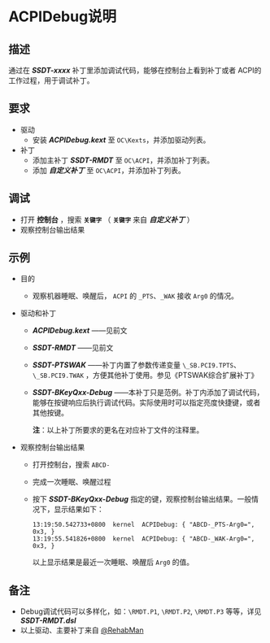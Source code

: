 # ACPIDebug说明

## 描述

通过在 ***SSDT-xxxx*** 补丁里添加调试代码，能够在控制台上看到补丁或者 ACPI的工作过程，用于调试补丁。

## 要求

- 驱动
  - 安装 ***ACPIDebug.kext*** 至 `OC\Kexts`，并添加驱动列表。
- 补丁
  - 添加主补丁 ***SSDT-RMDT*** 至 `OC\ACPI`，并添加补丁列表。
  - 添加 ***自定义补丁*** 至 `OC\ACPI`，并添加补丁列表。

## 调试

- 打开 **控制台** ，搜索 **`关键字`** （ **`关键字`** 来自 ***自定义补丁*** ）
- 观察控制台输出结果

## 示例

- 目的

  - 观察机器睡眠、唤醒后， `ACPI` 的 `_PTS`、`_WAK` 接收 `Arg0` 的情况。

- 驱动和补丁

  - ***ACPIDebug.kext*** ——见前文

  - ***SSDT-RMDT*** ——见前文

  - ***SSDT-PTSWAK*** ——补丁内置了参数传递变量 `\_SB.PCI9.TPTS`、`\_SB.PCI9.TWAK` ，方便其他补丁使用。参见《PTSWAK综合扩展补丁》

  - ***SSDT-BKeyQxx-Debug*** ——本补丁只是范例。补丁内添加了调试代码，能够在按键响应后执行调试代码。实际使用时可以指定亮度快捷键，或者其他按键。

    **注**：以上补丁所要求的更名在对应补丁文件的注释里。

- 观察控制台输出结果

  - 打开控制台，搜索 `ABCD-`

  - 完成一次睡眠、唤醒过程

  - 按下 ***SSDT-BKeyQxx-Debug*** 指定的键，观察控制台输出结果。一般情况下，显示结果如下：

    ```log
    13:19:50.542733+0800  kernel  ACPIDebug: { "ABCD-_PTS-Arg0=", 0x3, }
    13:19:55.541826+0800  kernel  ACPIDebug: { "ABCD-_WAK-Arg0=", 0x3, }
    ```

    以上显示结果是最近一次睡眠、唤醒后 `Arg0` 的值。

## 备注

- Debug调试代码可以多样化，如：`\RMDT.P1`, `\RMDT.P2`, `\RMDT.P3` 等等，详见 ***SSDT-RMDT.dsl***
- 以上驱动、主要补丁来自 [@RehabMan](https://github.com/rehabman)
